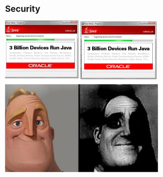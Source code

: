 # Security

[![security](/images/java.jpg)](https://knowyourmeme.com/memes/traumatized-mr-incredible-people-who-dont-know-vs-people-who-know)
